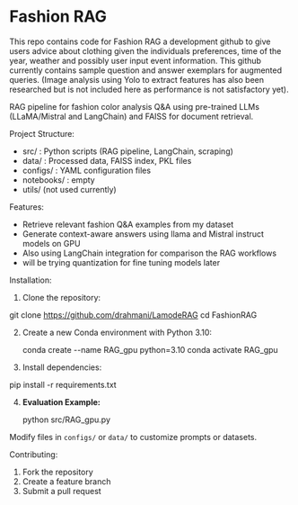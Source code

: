 # Fashion RAG

This repo contains code for Fashion RAG a development github to give users advice about clothing given the individuals preferences, time of the year, weather and possibly user input event information. This github currently contains sample question and answer exemplars for augmented queries. (Image analysis using Yolo to extract features has also been researched but is not included here as performance is not satisfactory yet). 

RAG pipeline for fashion color analysis Q&A using pre-trained LLMs (LLaMA/Mistral and LangChain) and FAISS for document retrieval.

Project Structure:
- src/        : Python scripts (RAG pipeline, LangChain, scraping)
- data/       : Processed data, FAISS index, PKL files
- configs/    : YAML configuration files
- notebooks/  : empty
- utils/ (not used currently)

Features:
- Retrieve relevant fashion Q&A examples from my dataset
- Generate context-aware answers using llama and Mistral instruct models on GPU 
- Also using LangChain integration for comparison the RAG workflows
- will be trying quantization for fine tuning models later 

Installation:
1. Clone the repository: 

git clone https://github.com/drahmani/LamodeRAG
cd FashionRAG

2. Create a new Conda environment with Python 3.10:

    conda create --name RAG_gpu python=3.10
    conda activate RAG_gpu

3. Install dependencies:

pip install -r requirements.txt

4. **Evaluation Example:**
   

   python src/RAG_gpu.py

Modify files in `configs/` or `data/` to customize prompts or datasets.

Contributing:
1. Fork the repository
2. Create a feature branch
3. Submit a pull request

